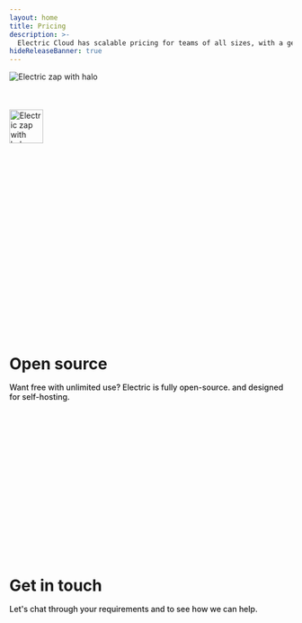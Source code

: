```yaml
---
layout: home
title: Pricing
description: >-
  Electric Cloud has scalable pricing for teams of all sizes, with a generous free tier, unlimited data delivery and support to get you into production faster.
hideReleaseBanner: true
---
```


<script setup>
import { onMounted } from 'vue'
import { UsedBySection } from './src/components/home'
import Section from './src/components/home/Section.vue'
import Quote from './src/components/home/Quote.vue'
import PricingCard from './src/components/pricing/PricingCard.vue'
import ComparisonTable from './src/components/pricing/ComparisonTable.vue'
import PricingCalculator from './src/components/pricing/PricingCalculator.vue'
import { data as pricing } from './data/pricing.data.ts'

import LogoStrip from '/static/img/blog/electric-beta-release/logo-strip.svg'
import LogoStripSm from '/static/img/blog/electric-beta-release/logo-strip.sm.svg'
import LogoStripXs from '/static/img/blog/electric-beta-release/logo-strip.xs.svg'
import LogoStripXxs from '/static/img/blog/electric-beta-release/logo-strip.xxs.svg'

const tiers = pricing.tiers
const services = pricing.services
const enterprise = pricing.enterprise
const comparisonPlans = pricing.comparisonPlans

onMounted(() => {
  if (typeof window !== 'undefined' && document.querySelector) {
    document.querySelectorAll('.strap-actions a[href^="https://github.com"]').forEach((link) => {
      if (!link.querySelector('.vpi-social-github')) {
        const icon = document.createElement('span')
        icon.classList.add('vpi-social-github')

        link.prepend(icon)
      }
    })
  }
})
</script>

<p class="intro-zap-container hidden-lg">
  <img src="/img/home/zap-with-halo.svg"
      alt="Electric zap with halo"
      class="intro-zap"
  />
</p>
<p class="intro-zap-container block-lg">
  <img src="/img/home/zap-with-halo.svg"
      alt="Electric zap with halo"
      class="intro-zap-sm"
  />
</p>

<Section :actions="[]">
  <template #title>
    Scalable pricing for
    <span class="no-wrap">teams of all sizes</span>
  </template>
  <template #tagline>
    <a href="/product/cloud">Electric Cloud</a>
    has a generous free tier,
    <span class="inline hidden-md">
      fixed plans with</span>
    <span class="no-wrap electric-green">
      unlimited data delivery</span>
    and
    <span class="no-wrap-lg">
      <span class="inline hidden-sm">
        additional</span>
      support</span>
    <span class="no-wrap-sm">
      to get you</span> <span class="no-wrap-sm">
      into production&nbsp;faster</span>.
  </template>
  <div class="pricing-grid">
    <PricingCard
      v-for="tier in tiers"
      :key="tier.slug"
      :plan="tier"
    />
    <PricingCard
      v-for="service in services"
      :key="service.slug"
      :plan="service"
      class="service-card"
    />
  </div>
</Section>

<Section :actions="[]">
  <template #title>
    Need more?
  </template>
  <template #tagline>
    Higher limits<span class="inline hidden-sm">, more support,</span> or bespoke&nbsp;requirements?
  </template>
  <div class="enterprise-card">
    <PricingCard
      v-for="ent in enterprise"
      :key="ent.slug"
      :plan="ent"
    />
  </div>
</Section>

<figure class="logo-strap">
  <img :src="LogoStrip" class="hidden-md" />
  <img :src="LogoStripXxs" class="block-md hidden-sm logo-strap-md" />
  <img :src="LogoStripXxs" class="block-sm hidden-md logo-strap-sm" />
</figure>

<div class="quotes">
  <Quote image="/img/home/quotes/trigger.jpg">
    <template #quote>
        “We use ElectricSQL to power Trigger.dev Realtime<span class="hidden-md">, a core feature of our product</span><span class="hidden-xs">. It<span class="inline hidden-sm">'s&nbsp;simple to operate and it</span>&nbsp;scales to</span><span class="inline-xs"> with</span> millions of updates per&nbsp;day.”
    </template>
    <template #attribution>
      <span class="hidden-md">
        &mdash;</span>
      Matt Aitken, CEO, <a href="https://trigger.dev"><cite class="highlight">Trigger.dev</cite></a>
    </template>
  </Quote>
  <Quote image="/img/home/quotes/otto.jpg">
    <template #quote>
      “ElectricSQL enables us to reliably stream agent updates
      in real-time at&nbsp;scale.<span class="hidden-xs"> It has dramatically simplified
      our&nbsp;architecture<span class="hidden-md">
        while delivering cell-level reactive updates</span>.</span>
    </template>
    <template #attribution>
      <span class="hidden-md">
        &mdash;</span>
      Sully Omar, CEO, <a href="https://ottogrid.ai"><cite class="highlight">Otto</cite></a>
    </template>
  </Quote>
</div>

<div class="open-source-strap">
  <div class="section-head">
    <h1>Open source</h1>
    <p>
      Want free with unlimited use?
      <span class="no-wrap">Electric is fully open-source</span><span class="hidden inline-sm">.</span> <span class="hidden-sm">
        <span class="no-wrap-sm"> and <span class="no-wrap">designed for self-hosting.</span></span></span>
    </p>
  </div>
  <div class="strap-actions">
    <div class="action">
      <VPButton
        href="/docs/guides/deployment"
        text="Self-hosting"
        theme="brand"
      />
    </div>
    <div class="action">
      <VPButton
        href="https://github.com/electric-sql/electric"
        text="GitHub"
        theme="alt"
        target="_blank"
      />
    </div>
  </div>
</div>

<Section :actions="[]">
  <template #title>
    Compare plans
  </template>
  <template #tagline>
    Dive into the details to see
    <span class="no-wrap-xs">
      what's
      <span class="no-wrap">
        right for you</span></span>.
  </template>
  <ComparisonTable :comparisonPlans="comparisonPlans" />
</Section>

<Section :actions="[]">
  <template #title>
    Model your workload
  </template>
  <template #tagline>
    Use our calculator to find the right plan<span class="hidden-sm">
      for your&nbsp;workload</span>.
  </template>
  <PricingCalculator />
</Section>

<div class="open-source-strap">
  <div class="section-head">
    <h1>Get in touch</h1>
    <p>
      Let's chat
      <span class="hidden-sm">
        through your requirements and
      </span>
      <span class="inline-sm">
        to
      </span>
      <span class="no-wrap-sm">
        see
        <span class="no-wrap-xs">
          how we can&nbsp;help</span></span>.
    </p>
  </div>
  <div class="strap-actions">
    <div class="action">
      <VPButton
        href="/about/contact#sales"
        text="Contact sales"
        theme="brand"
      />
      &nbsp;
      <VPButton
          href="https://discord.electric-sql.com"
          text="Ask on Discord"
          theme="alt"
      />
    </div>
  </div>
</div>

<style>
  @supports (overflow: clip) {
    @media (max-width: 959px) {
      .Layout {
        /* Enables sticky header support for the comparison table */
        overflow-x: clip !important;
      }
    }
  }
</style>

<style scoped>
.electric-green {
  color: var(--electric-color);
  font-weight: 600;
}
.intro-zap-sm {
  height: 60px;
  margin: 36px auto -6px;
}
@media (min-width: 768px) and (max-width: 959px) {
  .intro-zap-sm {
    margin: 48px auto 0px;
  }
}
@media (max-width: 767px) {
  .intro-zap-sm {
    height: 52px;
  }
}

.pricing-grid {
  margin: 40px 0 40px;
  display: grid;
  grid-template-columns: 1fr 1fr 1fr 1fr;
  gap: 24px;
  align-items: start;
}

@media (max-width: 1149px) and (min-width: 806px) {
  .pricing-grid {
    grid-template-columns: 1fr 1fr 1fr;
    gap: 24px;
  }

  .service-card {
    grid-column: 1 / -1;
  }

  .service-card :deep(.card-features),
  .enterprise-card :deep(.card-features) {
    display: flex;
    flex-wrap: wrap;
    align-items: center;
    gap: 0;
  }

  .service-card :deep(.features-title),
  .enterprise-card :deep(.features-title) {
    width: 100%;
    margin-bottom: 8px;
  }

  .service-card :deep(.feature-item),
  .enterprise-card :deep(.feature-item) {
    margin-bottom: 0;
    display: flex;
    align-items: center;
  }

  .service-card :deep(.feature-item::after),
  .enterprise-card :deep(.feature-item::after) {
    content: "•";
    margin: 0 10px;
    color: var(--vp-c-text-3);
  }

  .service-card :deep(.feature-item:last-child::after),
  .enterprise-card :deep(.feature-item:last-child::after) {
    content: none;
  }
}

@media (max-width: 805px) and (min-width: 530px) {
  .pricing-grid {
    grid-template-columns: 1fr 1fr;
    gap: 22px;
  }
}

@media (max-width: 529px) {
  .pricing-grid {
    grid-template-columns: 1fr;
    gap: 24px;
  }
}

.enterprise-card {
  margin: 40px 0 0;
}

@media (min-width: 530px) {
  .enterprise-card :deep(.card-features) {
    display: flex;
    flex-wrap: wrap;
    align-items: center;
    gap: 0;
  }

  .enterprise-card :deep(.features-title) {
    width: 100%;
    margin-bottom: 8px;
  }

  .enterprise-card :deep(.feature-item) {
    margin-bottom: 0;
    display: flex;
    align-items: center;
  }

  .enterprise-card :deep(.feature-item::after) {
    content: "•";
    margin: 0 10px;
    color: var(--vp-c-text-3);
  }

  .enterprise-card :deep(.feature-item:last-child::after) {
    content: none;
  }
}

.page-section {
  padding: 10px 0;
}

.page-section:has(.comparison-table) {
  padding-top: 50px;
}

.open-source-strap {
  margin: 50px -400px 50px;
  padding: 90px 400px 106px;
  background: var(--vp-sidebar-bg-color);
}

.open-source-strap .section-head {
  max-width: 725px;
}

.open-source-strap .section-head h1 {
  margin-bottom: 16px;
}

.open-source-strap .section-head p {
  margin: 10px 0 !important;
  color: var(--vp-c-text-2);
  font-weight: 500;
}

.strap-actions {
  margin-top: 24px;
  display: flex;
  justify-content: flex-start;
  gap: 16px;
  flex-wrap: wrap;
}

@media (max-width: 959px) {
  .page-section {
    padding: 5px 0;
  }

  .page-section:has(.comparison-table) {
    padding-top: 40px;
  }

  .open-source-strap {
    margin: 50px -48px 60px;
    padding: 80px 48px 70px;
    text-align: center;
  }

  .open-source-strap .section-head {
    text-align: center;
    max-width: 635px;
    margin-left: auto;
    margin-right: auto;
  }

  .strap-actions {
    justify-content: center;
  }
}

.logo-strap {
  margin-top: 40px;
  margin-bottom: 40px;
  width: 100%;
  display: flex;
  justify-content: center;
}
.logo-strap-md,
.logo-strap-sm {
  width: 100%;
  margin: 0 auto;
}
.logo-strap-md {
  max-width: 384px;
}
.logo-strap-sm {
  max-width: 320px;
}
.quotes {
  padding: 16px 0;
  display: grid;
  grid-template-columns: 1fr 1fr;
  gap: 32px;
  flex: row;
  margin-bottom: 100px;
}
@media (max-width: 749px) {
  .quotes {
    grid-template-columns: 1fr;
    max-width: 512px;
    margin: 0 auto;
  }
}
</style>
